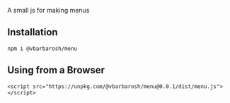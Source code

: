 A small js for making menus

## Installation

    npm i @vbarbarosh/menu

## Using from a Browser

    <script src="https://unpkg.com/@vbarbarosh/menu@0.0.1/dist/menu.js"></script>


